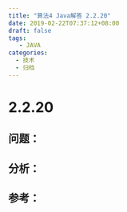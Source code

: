 ```yaml
---
title: "算法4 Java解答 2.2.20"
date: 2019-02-22T07:37:12+08:00
draft: false
tags:
   - JAVA
categories:
  - 技术
  - 归档
---
```



# 2.2.20

## 问题：


## 分析：


## 参考：


